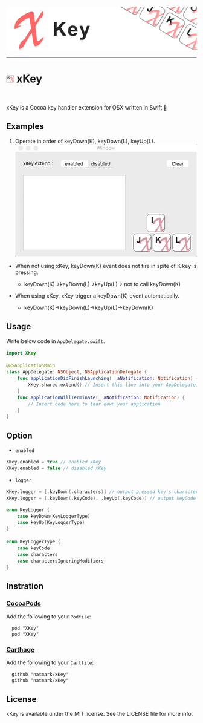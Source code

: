 ![Header](https://github.com/natmark/xKey/blob/master/Resources/xKey-header.png?raw=true)

---
<h1><img src="https://github.com/natmark/xKey/blob/master/Resources/icon.png?raw=true" width="4%">&nbsp;xKey</h1>
&nbsp;

xKey is a Cocoa key handler extension for OSX written in Swift :penguin:


## Examples
1. Operate in order of keyDown(K), keyDown(L), keyUp(L).
![GIF](https://github.com/natmark/xKey/blob/master/Resources/xKey-example.gif?raw=true)

- When not using xKey, keyDown(K) event does not fire in spite of K key is pressing.
  - keyDown(K)→keyDown(L)→keyUp(L)→ not to call keyDown(K)

- When using xKey, xKey trigger a keyDown(K) event automatically.
  - keyDown(K)→keyDown(L)→keyUp(L)→keyDown(K)


## Usage
Write below code in `AppDelegate.swift`.

```swift
import XKey

@NSApplicationMain
class AppDelegate: NSObject, NSApplicationDelegate {
    func applicationDidFinishLaunching(_ aNotification: Notification) {
        XKey.shared.extend() // Insert this line into your AppDelegate.
    }
    func applicationWillTerminate(_ aNotification: Notification) {
        // Insert code here to tear down your application
    }
}
```

## Option
- `enabled`
```swift
XKey.enabled = true // enabled xKey
XKey.enabled = false // disabled xKey
```

- `logger`
```swift
XKey.logger = [.keyDown(.characters)] // output pressed key's character when key downed
XKey.logger = [.keyDown(.keyCode), .keyUp(.keyCode)] // output keyCode when keyDown and keyUp
```
```swift
enum KeyLogger {
    case keyDown(KeyLoggerType)
    case keyUp(KeyLoggerType)
}

enum KeyLoggerType {
    case keyCode
    case characters
    case charactersIgnoringModifiers
}
```


## Instration
### [CocoaPods](http://cocoapods.org/pods/XKey)
Add the following to your `Podfile`:
```
  pod "XKey"
  pod "XKey"
```

### [Carthage](https://github.com/Carthage/Carthage)
Add the following to your `Cartfile`:
```
  github "natmark/xKey"
  github "natmark/xKey"
```

## License
xKey is available under the MIT license. See the LICENSE file for more info.
